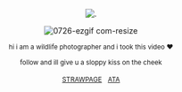 <p align="center"

![.](https://komarev.com/ghpvc/?username=itarinn&color=999999&label=people)

<p align="center"


![0726-ezgif com-resize](https://github.com/user-attachments/assets/417ebde0-3a62-431b-9e9a-3e1d5d02a178)


<p align="center"

<sub>hi i am a wildlife photographer and i took this video ❤️</sub> 

<p align="center"

<sub>follow and ill give u a sloppy kiss on the cheek</sub>



<p align="center"

<sub>[STRAWPAGE](https://angelshots.straw.page)ㅤ[ATA](https://5pawn.atabook.org)</sub>

</p

